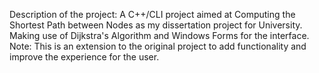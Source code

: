 Description of the project:
A C++/CLI project aimed at Computing the Shortest Path between Nodes as my dissertation project for University. Making use of Dijkstra's Algorithm and Windows Forms for the interface.
Note:
This is an extension to the original project to add functionality and improve the experience for the user.
